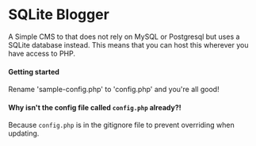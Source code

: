 # SQLite Blogger

A Simple CMS to that does not rely on MySQL or Postgresql but uses a SQLite database instead. This means that you can host this wherever you have access to PHP.

#### Getting started
Rename 'sample-config.php' to 'config.php' and you're all good!


#### Why isn't the config file called `config.php` already?!
Because `config.php` is in the gitignore file to prevent overriding when updating.
